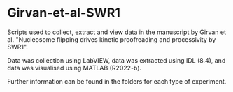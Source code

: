 # Girvan-et-al-SWR1
Scripts used to collect, extract and view data in the manuscript by Girvan et al. "Nucleosome flipping drives kinetic proofreading and processivity by SWR1".

Data was collection using LabVIEW, data was extracted using IDL (8.4), and data was visualised using MATLAB (R2022-b).

Further information can be found in the folders for each type of experiment.
